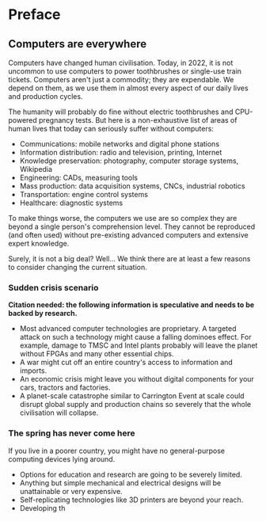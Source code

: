 # Preface

## Computers are everywhere
Computers have changed human civilisation. Today, in 2022, it is not uncommon to use computers to power toothbrushes or single-use train tickets. Computers aren't just a commodity; they are expendable. We depend on them, as we use them in almost every aspect of our daily lives and production cycles.

The humanity will probably do fine without electric toothbrushes and CPU-powered pregnancy tests. But here is a non-exhaustive list of areas of human lives that today can seriously suffer without computers:
* Communications: mobile networks and digital phone stations
* Information distribution: radio and television, printing, Internet
* Knowledge preservation: photography, computer storage systems, Wikipedia
* Engineering: CADs, measuring tools
* Mass production: data acquisition systems, CNCs, industrial robotics
* Transportation: engine control systems
* Healthcare: diagnostic systems

To make things worse, the computers we use are so complex they are beyond a single person's comprehension level. They cannot be reproduced (and often used) without pre-existing advanced computers and extensive expert knowledge.

Surely, it is not a big deal? Well... We think there are at least a few reasons to consider changing the current situation.

### Sudden crisis scenario
**Citation needed: the following information is speculative and needs to be backed by research.**
* Most advanced computer technologies are proprietary. A targeted attack on such a technology might cause a falling dominoes effect. For example, damage to TMSC and Intel plants probably will leave the planet without FPGAs and many other essential chips.
* A war might cut off an entire country's access to information and imports.
* An economic crisis might leave you without digital components for your cars, tractors and factories.
* A planet-scale catastrophe similar to Carrington Event at scale could disrupt global supply and production chains so severely that the whole civilisation will collapse.

### The spring has never come here
If you live in a poorer country, you might have no general-purpose computing devices lying around.
* Options for education and research are going to be severely limited.
* Anything but simple mechanical and electrical designs will be unattainable or very expensive.
* Self-replicating technologies like 3D printers are beyond your reach.
* Developing th
